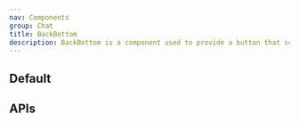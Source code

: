 ```yaml
---
nav: Components
group: Chat
title: BackBottom
description: BackBottom is a component used to provide a button that scrolls the user back to the bottom of the page or chat window.
---
```


## Default

<code src="./demos/index.tsx"></code>

## APIs

<API></API>
